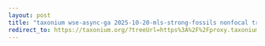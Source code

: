```yaml
---
layout: post
title: "taxonium wse-async-ga 2025-10-20-mls-strong-fossils nonfocal trait csamp=32768"
redirect_to: https://taxonium.org/?treeUrl=https%3A%2F%2Fproxy.taxonium.org%2Fproxy%3Furl%3Dhttps%253A%252F%252Fosf.io%252F79gyt%252Fdownload&ladderizeTree=true&treeType=nwk&metaUrl=https%3A%2F%2Fproxy.taxonium.org%2Fproxy%3Furl%3Dhttps%253A%252F%252Fosf.io%252Frjwxk%252Fdownload&metaType=meta_csv&xType=x_dist&color=%7B%22field%22%3A%22meta_trait_byte0_bit0%22%7D&config=%7B%22colorMapping%22%3A%7B%220.0%22%3A%5B200%2C200%2C200%5D%2C%221.0%22%3A%5B255%2C0%2C0%5D%7D%7D
---
```


